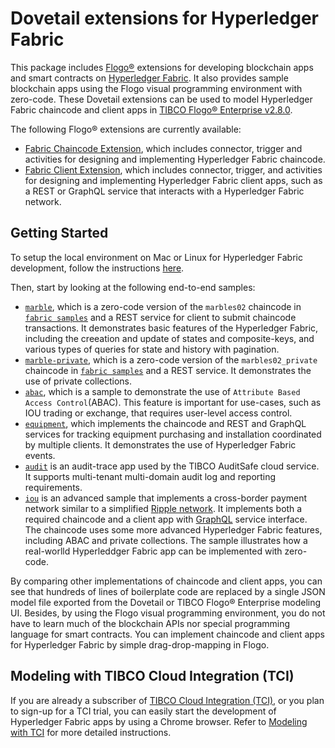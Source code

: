 # Dovetail extensions for Hyperledger Fabric
This package includes [Flogo®](https://www.flogo.io/) extensions for developing blockchain apps and smart contracts on [Hyperledger Fabric](https://www.hyperledger.org/projects/fabric).  It also provides sample blockchain apps using the Flogo visual programming environment with zero-code.  These Dovetail extensions can be used to model Hyperledger Fabric chaincode and client apps in [TIBCO Flogo® Enterprise v2.8.0](https://docs.tibco.com/products/tibco-flogo-enterprise-2-8-0).

The following Flogo® extensions are currently available:
- [Fabric Chaincode Extension](fabric), which includes connector, trigger and activities for designing and implementing Hyperledger Fabric chaincode.
- [Fabric Client Extension](fabclient), which includes connector, trigger, and activities for designing and implementing Hyperledger Fabric client apps, such as a REST or GraphQL service that interacts with a Hyperledger Fabric network.

## Getting Started
To setup the local environment on Mac or Linux for Hyperledger Fabric development, follow the instructions [here](development.md).

Then, start by looking at the following end-to-end samples:
- [`marble`](samples/marble), which is a zero-code version of the `marbles02` chaincode in [`fabric samples`](https://github.com/hyperledger/fabric-samples/tree/release-1.4/chaincode) and a REST service for client to submit chaincode transactions.  It demonstrates basic features of the Hyperledger Fabric, including the creeation and update of states and composite-keys, and various types of queries for state and history with pagination.
- [`marble-private`](samples/marble-private), which is a zero-code version of the `marbles02_private` chaincode in [`fabric samples`](https://github.com/hyperledger/fabric-samples/tree/release-1.4/chaincode) and a REST service.  It demonstrates the use of private collections.
- [`abac`](samples/abac), which is a sample to demonstrate the use of `Attribute Based Access Control`(ABAC). This feature is important for use-cases, such as IOU trading or exchange, that requires user-level access control.
- [`equipment`](samples/equipment), which implements the chaincode and REST and GraphQL services for tracking equipment purchasing and installation coordinated by multiple clients. It demonstrates the use of Hyperledger Fabric events.
- [`audit`](samples/audit) is an audit-trace app used by the TIBCO AuditSafe cloud service. It supports multi-tenant multi-domain audit log and reporting requirements.
- [`iou`](samples/iou) is an advanced sample that implements a cross-border payment network similar to a simplified [Ripple network](https://www.ripple.com/files/ripple_product_overview.pdf). It implements both a required chaincode and a client app with [GraphQL](https://graphql.org/) service interface.  The chaincode uses some more advanced Hyperledger Fabric features, including ABAC and private collections.  The sample illustrates how a real-worlld Hyperleddger Fabric app can be implemented with zero-code.

By comparing other implementations of chaincode and client apps, you can see that hundreds of lines of boilerplate code are replaced by a single JSON model file exported from the Dovetail or TIBCO Flogo® Enterprise modeling UI.  Besides, by using the Flogo visual programming environment, you do not have to learn much of the blockchain APIs nor special programming language for smart contracts.  You can implement chaincode and client apps for Hyperledger Fabric by simple drag-drop-mapping in Flogo.

## Modeling with TIBCO Cloud Integration (TCI)
If you are already a subscriber of [TIBCO Cloud Integration (TCI)](https://cloud.tibco.com/), or you plan to sign-up for a TCI trial, you can easily start the development of Hyperledger Fabric apps by using a Chrome browser.  Refer to [Modeling with TCI](tci) for more detailed instructions.
